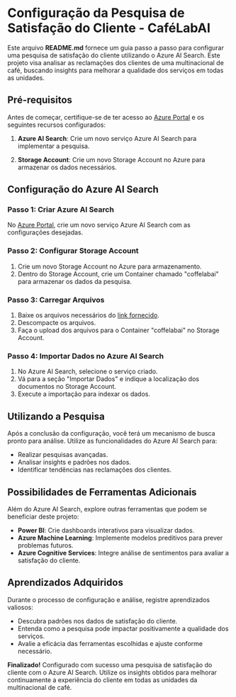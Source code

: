 # Configuração da Pesquisa de Satisfação do Cliente - CaféLabAI

Este arquivo **README.md** fornece um guia passo a passo para configurar uma pesquisa de satisfação do cliente utilizando o Azure AI Search. Este projeto visa analisar as reclamações dos clientes de uma multinacional de café, buscando insights para melhorar a qualidade dos serviços em todas as unidades.

## Pré-requisitos

Antes de começar, certifique-se de ter acesso ao [Azure Portal](https://portal.azure.com/) e os seguintes recursos configurados:

1. **Azure AI Search**: Crie um novo serviço Azure AI Search para implementar a pesquisa.

2. **Storage Account**: Crie um novo Storage Account no Azure para armazenar os dados necessários.

## Configuração do Azure AI Search

### Passo 1: Criar Azure AI Search

No [Azure Portal](https://portal.azure.com/), crie um novo serviço Azure AI Search com as configurações desejadas.

### Passo 2: Configurar Storage Account

1. Crie um novo Storage Account no Azure para armazenamento.
2. Dentro do Storage Account, crie um Container chamado "coffelabai" para armazenar os dados da pesquisa.

### Passo 3: Carregar Arquivos

1. Baixe os arquivos necessários do [link fornecido](https://microsoftlearning.github.io/mslearn-ai-fundamentals/Instructions/Labs/11-ai-search.html).
2. Descompacte os arquivos.
3. Faça o upload dos arquivos para o Container "coffelabai" no Storage Account.

### Passo 4: Importar Dados no Azure AI Search

1. No Azure AI Search, selecione o serviço criado.
2. Vá para a seção "Importar Dados" e indique a localização dos documentos no Storage Account.
3. Execute a importação para indexar os dados.

## Utilizando a Pesquisa

Após a conclusão da configuração, você terá um mecanismo de busca pronto para análise. Utilize as funcionalidades do Azure AI Search para:

- Realizar pesquisas avançadas.
- Analisar insights e padrões nos dados.
- Identificar tendências nas reclamações dos clientes.

## Possibilidades de Ferramentas Adicionais

Além do Azure AI Search, explore outras ferramentas que podem se beneficiar deste projeto:

- **Power BI**: Crie dashboards interativos para visualizar dados.
- **Azure Machine Learning**: Implemente modelos preditivos para prever problemas futuros.
- **Azure Cognitive Services**: Integre análise de sentimentos para avaliar a satisfação do cliente.

## Aprendizados Adquiridos

Durante o processo de configuração e análise, registre aprendizados valiosos:

- Descubra padrões nos dados de satisfação do cliente.
- Entenda como a pesquisa pode impactar positivamente a qualidade dos serviços.
- Avalie a eficácia das ferramentas escolhidas e ajuste conforme necessário.

**Finalizado!** Configurado com sucesso uma pesquisa de satisfação do cliente com o Azure AI Search. Utilize os insights obtidos para melhorar continuamente a experiência do cliente em todas as unidades da multinacional de café.